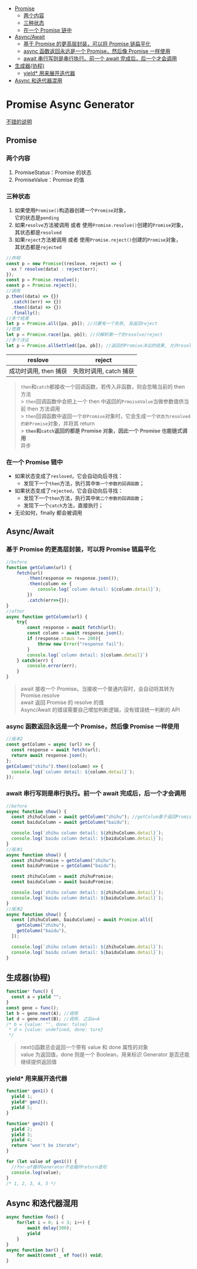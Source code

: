 - [Promise](#promise)
  - [两个内容](#两个内容)
  - [三种状态](#三种状态)
  - [在一个 Promise 链中](#在一个-promise-链中)
- [Async/Await](#asyncawait)
  - [基于 Promise 的更高层封装，可以将 Promise 链扁平化](#基于-promise-的更高层封装可以将-promise-链扁平化)
  - [async 函数返回永远是一个 Promise，然后像 Promise 一样使用](#async-函数返回永远是一个-promise然后像-promise-一样使用)
  - [await 串行写则是串行执行。前一个 await 完成后，后一个才会调用](#await-串行写则是串行执行前一个-await-完成后后一个才会调用)
- [生成器(协程)](#生成器协程)
  - [yield\* 用来展开迭代器](#yield-用来展开迭代器)
- [Async 和迭代器混用](#async-和迭代器混用)

# Promise Async Generator

[不错的说明](https://advancedweb.hu/how-to-use-async-functions-with-array-map-in-javascript/)

## Promise

### 两个内容

1. PromiseStatus：Promise 的状态
2. PromiseValue：Promise 的值

### 三种状态

1. 如果使用`Promise()`构造器创建一个`Promise`对象，<br/>它的状态是`pending`
2. 如果`resolve`方法被调用 或者 使用`Promise.resolve()`创建的`Promise`对象，<br/>其状态都是`resolved`
3. 如果`reject`方法被调用 或者 使用`Promise.reject()`创建的`Promise`对象，<br/>其状态都是`rejected`

```js
//声明
const p = new Promise((reslove, reject) => {
  xx ? resolve(data) : reject(err);
});
const p = Promise.resolve();
const p = Promise.reject();
//调用
p.then((data) => {})
  .catch((err) => {})
  .then((data) => {})
  .finally();
//多个结束
let p = Promise.all([pa, pb]); //只要有一个失败, 及返回reject
//竞赛
let p = Promise.race([pa, pb]); //只解析第一个的resolve/reject
//多个决议
let p = Promise.allSettled([pa, pb]); //返回的Promise决议的结果, 允许resolve/reject混杂
```

|        reslove        |         reject         |
| :-------------------: | :--------------------: |
| 成功时调用, then 捕获 | 失败时调用, catch 捕获 |

> `then`和`catch`都接收一个回调函数，若传入非函数，则会忽略当前的 then 方法<br/> > `then`回调函数中会把上一个 then 中返回的`PrmoiseValue`当做参数值供当前 then 方法调用<br/> > `then`回调函数中返回一个`非Promise`对象时，它会生成一个`状态为resolved的新Promise`对象，并将其 return<br/> > **`then`和`catch`返回的都是 Promise 对象，因此一个 Promise 也能链式调用**<br/>
> 异步

### 在一个 Promise 链中

- 如果状态变成了`resloved`，它会自动向后寻找：
  - 发现下一个`then`方法，执行其中`第一个参数的回调函数`；
- 如果状态变成了`rejected`，它会自动向后寻找：
  - 发现下一个`then`方法，执行其中`第二个参数的回调函数`；
  - 发现下一个`catch`方法，直接执行；
- 无论如何，finally 都会被调用

## Async/Await

### 基于 Promise 的更高层封装，可以将 Promise 链扁平化

```js
//before
function getColumn(url) {
    fetch(url)
        .then(response => response.json());
        .then(column => {
            console.log(`column detail: ${column.detail}`);
        })
        .catch(err=>{});
}
//after
async function getColumn(url) {
    try{
        const response = await fetch(url);
        const column = await response.json();
        if (response.staus !== 200){
            throw new Error("response fail");
        }
        console.log(`column detail: ${column.detail}`)
    } catch(err) {
        console.error(err);
    }
}
```

> await 接收一个 Promise。当接收一个普通内容时，会自动将其转为 Promise.resolve<br/>
> await 返回 Promise 的 resolve 的值<br/>
> Async/Await 的错误需要自己增加判断逻辑，没有错误统一判断的 API<br/>

### async 函数返回永远是一个 Promise，然后像 Promise 一样使用

```js
//版本2
const getColumn = async (url) => {
  const response = await fetch(url);
  return await response.json();
};
getColumn("zhihu").then((column) => {
  console.log(`column detail: ${column.detail}`);
});
```

### await 串行写则是串行执行。前一个 await 完成后，后一个才会调用

```js
//before
async function show() {
  const zhihuColumn = await getColumn("zhihu"); //getColum基于返回Promise的，下同
  const baiduColumn = await getColumn("baidu");

  console.log(`zhihu column detail: ${zhihuColumn.detail}`);
  console.log(`baidu column detail: ${baiduColumn.detail}`);
}
//版本1
async function show() {
  const zhihuPromise = getColumn("zhihu");
  const baiduPromise = getColumn("baidu");

  const zhihuColumn = await zhihuPromise;
  const baiduColumn = await baiduPromise;

  console.log(`zhihu column detail: ${zhihuColumn.detail}`);
  console.log(`baidu column detail: ${baiduColumn.detail}`);
}
//版本2
async function show() {
  const [zhihuColumn, baiduColumn] = await Promise.all([
    getColumn("zhihu"),
    getColumn("baidu"),
  ]);

  console.log(`zhihu column detail: ${zhihuColumn.detail}`);
  console.log(`baidu column detail: ${baiduColumn.detail}`);
}
```

## 生成器(协程)

```js
function* func() {
  const a = yield "";
}
const gene = func();
let b = gene.next(A); //调用
let d = gene.next(B); //调用. 之后a=A
/* b = {value: "", done: false}
 * d = {value: undefined, done: ture}
 */
```

> next()函数总会返回一个带有 value 和 done 属性的对象<br/>
> value 为返回值，done 则是一个 Boolean，用来标识 Generator 是否还能继续提供返回值

### yield\* 用来展开迭代器

```js
function* gen1() {
  yield 1;
  yield* gen2();
  yield 5;
}

function* gen2() {
  yield 2;
  yield 3;
  yield 4;
  return "won't be iterate";
}

for (let value of gen1()) {
  //for-of循环Generator不会循环return语句
  console.log(value);
}
/* 1, 2, 3, 4, 5 */
```

## Async 和迭代器混用

```js
async function foo() {
    for(let i = 0; i < 3; i++) {
        await delay(300);
        yield
    }
}
async function bar() {
    for await(const _ of foo()) void;
}
```

